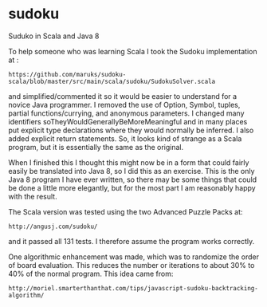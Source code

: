 sudoku
======

Suduko in Scala and Java 8

To help someone who was learning Scala I took the Sudoku implementation at :

    https://github.com/maruks/sudoku-scala/blob/master/src/main/scala/sudoku/SudokuSolver.scala

and simplified/commented it so it would be easier to understand for a novice Java programmer. I removed the use of Option, Symbol, tuples, partial functions/currying, and anonymous parameters. I changed many identifiers soTheyWouldGenerallyBeMoreMeaningful and in many places put explicit type declarations where they would normally be inferred. I also added explicit return statements. So, it looks kind of strange as a Scala program, but it is essentially the same as the original.

When I finished this I thought this might now be in a form that could fairly easily be translated into Java 8, so I did this as an exercise. This is the only Java 8 program I have ever written, so there may be some things that could be done a little more elegantly, but for the most part I am reasonably happy with the result.

The Scala version was tested using the two Advanced Puzzle Packs at:

    http://angusj.com/sudoku/

and it passed all 131 tests. I therefore assume the program works correctly.

One algorithmic enhancement was made, which was to randomize the order of board evaluation. This reduces the number or iterations to about 30% to 40% of the normal program. This idea came from:

    http://moriel.smarterthanthat.com/tips/javascript-sudoku-backtracking-algorithm/
